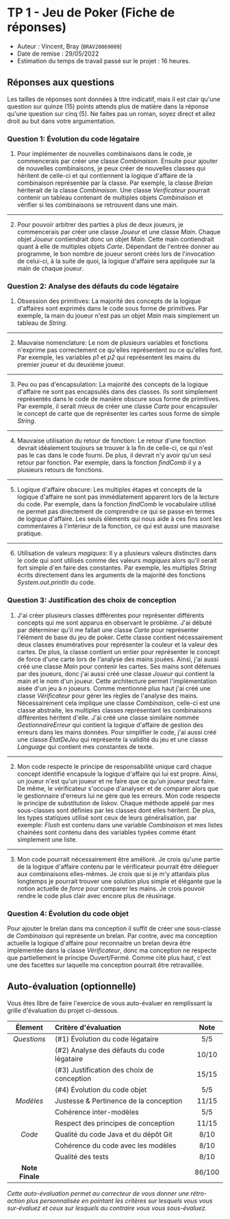 # TP 1 - Jeu de Poker (Fiche de réponses)

  - Auteur : Vincent, Bray (`BRAV20069009`)
  - Date de remise : 29/05/2022
  - Estimation du temps de travail passé sur le projet : 16 heures.

## Réponses aux questions  
 
Les tailles de réponses sont données à titre indicatif, mais il est clair qu'une question sur quinze (15) points attends plus de matière dans la réponse qu'une question sur cinq (5). Ne faites pas un roman, soyez direct et allez droit au but dans votre argumentation.
 
### Question 1: Évolution du code légataire

1. Pour implémenter de nouvelles combinaisons dans le code, je commencerais par créer une classe *Combinaison*. Ensuite pour ajouter de nouvelles combinaisons, je peux créer de nouvelles classes qui héritent de celle-ci et qui contiennent la logique d'affaire de la combinaison représentée par la classe. Par exemple, la classe *Brelan* hériterait de la classe *Combinaison*. Une classe *Verificateur* pourrait contenir un tableau contenant de multiples objets *Combinaison* et vérifier si les combinaisons se retrouvent dans une main.
---
2. Pour pouvoir arbitrer des parties à plus de deux joueurs, je commencerais par créer une classe *Joueur* et une classe *Main*. Chaque objet *Joueur* contiendrait donc un objet *Main*. Cette main contiendrait quant à elle de multiples objets *Carte*. Dépendant de l'entrée donner au programme, le bon nombre de joueur seront créés lors de l'invocation de celui-ci, à la suite de quoi, la logique d'affaire sera appliquée sur la main de chaque joueur.

### Question 2: Analyse des défauts du code légataire

1. Obsession des primitives: La majorité des concepts de la logique d'affaires sont exprimés dans le code sous forme de primitives. Par exemple, la main du joueur n'est pas un objet *Main* mais simplement un tableau de *String*.
---
2. Mauvaise nomenclature: Le nom de plusieurs variables et fonctions n'exprime pas correctement ce qu'elles représentent ou ce qu'elles font. Par exemple, les variables *p1* et *p2* qui représentent les mains du premier joueur et du deuxième joueur.
---
3. Peu ou pas d'encapsulation: La majorité des concepts de la logique d'affaire ne sont pas encapsulés dans des classes. Ils sont simplement représentés dans le code de manière obscure sous forme de primitives. Par exemple, il serait mieux de créer une classe *Carte* pour encapsuler le concept de carte que de représenter les cartes sous forme de simple *String*. 
---
4. Mauvaise utilisation du retour de fonction: Le retour d'une fonction devrait idéalement toujours se trouver à la fin de celle-ci, ce qui n'est pas le cas dans le code fourni. De plus, il devrait n'y avoir qu'un seul retour par fonction. Par exemple, dans la fonction *findComb* il y a plusieurs retours de fonctions.
---
5. Logique d'affaire obscure: Les multiples étapes et concepts de la logique d'affaire ne sont pas immédiatement apparent lors de la lecture du code. Par exemple, dans la fonction *findComb* le vocabulaire utilisé ne permet pas directement de comprendre ce qui se passe en termes de logique d'affaire. Les seuls éléments qui nous aide à ces fins sont les commentaires à l'intérieur de la fonction, ce qui est aussi une mauvaise pratique.
---
6. Utilisation de valeurs *magiques*: Il y a plusieurs valeurs distinctes dans le code qui sont utilisés comme des valeurs *magiques* alors qu'il serait fort simple d'en faire des constantes. Par exemple, les multiples *String* écrits directement dans les arguments de la majorité des fonctions *System.out.println* du code. 

### Question 3: Justification des choix de conception

1. J'ai créer plusieurs classes différentes pour représenter différents concepts qui me sont apparus en observant le problème. J'ai débuté par déterminer qu'il me fallait une classe *Carte* pour représenter l'élément de base du jeu de poker. Cette classe contient nécessairement deux classes énumératives pour représenter la couleur et la valeur des cartes. De plus, la classe contient un entier pour représenter le concept de force d'une carte lors de l'analyse des mains jouées. Ainsi, j'ai aussi créé une classe *Main* pour contenir les cartes. Ses mains sont détenues par des joueurs, donc j'ai aussi créé une classe *Joueur* qui contient la main et le nom d'un joueur. Cette architecture permet l'implémentation aisée d'un jeu à *n* joueurs. Comme mentionné plus haut j'ai créé une classe *Vérificateur* pour gérer les règles de l'analyse des mains. Nécessairement cela implique une classe *Combinaison*, celle-ci est une classe abstraite, les multiples classes représentant les combinaisons différentes héritent d'elle. J'ai créé une classe similaire nommée *GestionnaireErreur* qui contient la logique d'affaire de gestion des erreurs dans les mains données. Pour simplifier le code, j'ai aussi créé une classe *ÉtatDeJeu* qui représente la validité du jeu et une classe *Language* qui contient mes constantes de texte.
---
2. Mon code respecte le principe de responsabilité unique card chaque concept identifié encapsule la logique d'affaire qui lui est propre. Ainsi, un joueur n'est qu'un joueur et ne faire que ce qu'un joueur peut faire. De même, le vérificateur s'occupe d'analyser et de comparer alors que le gestionnaire d'erreurs lui ne gère que les erreurs. Mon code respecte le principe de substitution de liskov. Chaque méthode appelé par mes sous-classes sont définies par les classes dont elles héritent. De plus, les types statiques utilisé sont ceux de leurs généralisation, par exemple: *Flush* est contenu dans une variable *Combinaison* et mes listes chainées sont contenu dans des variables typées comme étant simplement une liste.
---
3. Mon code pourrait nécessairement être amélioré. Je crois qu'une partie de la logique d'affaire contenu par le vérificateur pourrait être déleguer aux combinaisons elles-mêmes. Je crois que si je m'y attardais plus longtemps je pourrait trouver une solution plus simple et élégante que la notion actuelle de *force* pour comparer les mains. Je crois pouvoir rendre le code plus clair avec encore plus de réusinage.

### Question 4: Évolution du code objet

Pour ajouter le brelan dans ma conception il suffit de créer une sous-classe de *Combinaison* qui représente un brelan. Par contre, avec ma conception actuelle la logique d'affaire pour reconnaitre un brelan devra être implémentée dans la classe *Vérificateur*, donc ma conception ne respecte que partiellement le principe Ouvert/Fermé. Comme cité plus haut, c'est une des facettes sur laquelle ma conception pourrait être retravaillée.

## Auto-évaluation (optionnelle)

Vous êtes libre de faire l'exercice de vous auto-évaluer en remplissant la grille d'évaluation du projet ci-dessous.

| Élement         | Critère d'évaluation                       | Note  |
| :---:           | :---                                       | :---: |
|  _Questions_    | (#1) Évolution du code légataire           |  5/5  |
|                 | (#2) Analyse des défauts du code légataire | 10/10 |
|                 | (#3) Justification des choix de conception | 15/15 |
|                 | (#4) Évolution du code objet               |  5/5  |
|  _Modèles_      | Justesse & Pertinence de la conception     | 11/15 |
|                 | Cohérence inter-modèles                    |  5/5  |
|                 | Respect des principes de conception        | 11/15 |
|  _Code_         | Qualité du code Java et du dépôt Git       |  8/10 |
|                 | Cohérence du code avec les modèles         |  8/10 | 
|                 | Qualité des tests                          |  8/10 |  
| **Note Finale** |                                            | 86/100| 

_Cette auto-évaluation permet au correcteur de vous donner une rétro-action plus personnalisée en pointant les critères sur lesquels vous vous sur-évaluez et ceux sur lesquels au contraire vous vous sous-évaluez._
